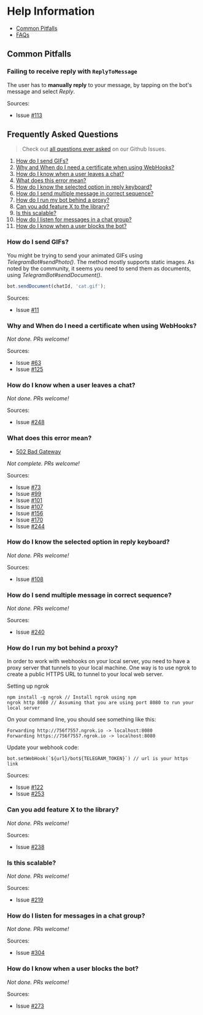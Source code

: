 # Help Information

* [Common Pitfalls](#pitfalls)
* [FAQs](#faqs)

<a name="pitfalls"></a>
## Common Pitfalls

<a name="reply-to-message"></a>
### Failing to receive reply with `ReplyToMessage`

The user has to **manually reply** to your message, by tapping on the bot's message and select *Reply*.

Sources:

* Issue [#113](https://github.com/yagop/node-telegram-bot-api/issues/113)

<a name="faqs"></a>
## Frequently Asked Questions

> Check out [all questions ever asked][questions] on our Github Issues.

1. [How do I send GIFs?](#gifs)
1. [Why and When do I need a certificate when using WebHooks?](#webhook-cert)
1. [How do I know when a user leaves a chat?](#leave-chat)
1. [What does this error mean?](#error-meanings)
1. [How do I know the selected option in reply keyboard?](#reply-keyboard)
1. [How do I send multiple message in correct sequence?](#ordered-sending)
1. [How do I run my bot behind a proxy?](#proxy)
1. [Can you add feature X to the library?](#new-feature)
1. [Is this scalable?](#scalable)
1. [How do I listen for messages in a chat group?](#messages-in-chat)
1. [How do I know when a user blocks the bot?](#blocked-bot)

<a name="gifs"></a>
### How do I send GIFs?

You might be trying to send your animated GIFs using *TelegramBot#sendPhoto()*.
The method mostly supports static images. As noted by the community,
it seems you need to send them as documents, using *TelegramBot#sendDocument()*.

```js
bot.sendDocument(chatId, 'cat.gif');
```

Sources:

* Issue [#11](https://github.com/yagop/node-telegram-bot-api/issues/11)

<a name="webhook-cert"></a>
### Why and When do I need a certificate when using WebHooks?

*Not done. PRs welcome!*

Sources:

* Issue [#63](https://github.com/yagop/node-telegram-bot-api/issues/63)
* Issue [#125](https://github.com/yagop/node-telegram-bot-api/issues/125)

<a name="leave-chat"></a>
### How do I know when a user leaves a chat?

*Not done. PRs welcome!*

Sources:

* Issue [#248](https://github.com/yagop/node-telegram-bot-api/issues/248)

<a name="error-meanings"></a>
### What does this error mean?

* [502 Bad Gateway](https://github.com/yagop/node-telegram-bot-api/issues/377)

*Not complete. PRs welcome!*

Sources:

* Issue [#73](https://github.com/yagop/node-telegram-bot-api/issues/73)
* Issue [#99](https://github.com/yagop/node-telegram-bot-api/issues/99)
* Issue [#101](https://github.com/yagop/node-telegram-bot-api/issues/101)
* Issue [#107](https://github.com/yagop/node-telegram-bot-api/issues/107)
* Issue [#156](https://github.com/yagop/node-telegram-bot-api/issues/156)
* Issue [#170](https://github.com/yagop/node-telegram-bot-api/issues/170)
* Issue [#244](https://github.com/yagop/node-telegram-bot-api/issues/244)

<a name="reply-keyboard"></a>
### How do I know the selected option in reply keyboard?

*Not done. PRs welcome!*

Sources:

* Issue [#108](https://github.com/yagop/node-telegram-bot-api/issues/108)

<a name="ordered-sending"></a>
### How do I send multiple message in correct sequence?

*Not done. PRs welcome!*

Sources:

* Issue [#240](https://github.com/yagop/node-telegram-bot-api/issues/240)

<a name="proxy"></a>
### How do I run my bot behind a proxy?

In order to work with webhooks on your local server, you need to have a proxy server that tunnels to your local machine. One way is to use ngrok to create a public HTTPS URL to tunnel to your local web server.


Setting up ngrok

```
npm install -g ngrok // Install ngrok using npm
ngrok http 8080 // Assuming that you are using port 8080 to run your local server
```

On your command line, you should see something like this:

```
Forwarding http://756f7557.ngrok.io -> localhost:8080      
Forwarding https://756f7557.ngrok.io -> localhost:8080
```

Update your webhook code:

```
bot.setWebHook(`${url}/bot${TELEGRAM_TOKEN}`) // url is your https link
```



Sources:

* Issue [#122](https://github.com/yagop/node-telegram-bot-api/issues/122)
* Issue [#253](https://github.com/yagop/node-telegram-bot-api/issues/253)

<a name="new-feature"></a>
### Can you add feature X to the library?

*Not done. PRs welcome!*

Sources:

* Issue [#238](https://github.com/yagop/node-telegram-bot-api/issues/238)

<a name="scalable"></a>
### Is this scalable?

*Not done. PRs welcome!*

Sources:

* Issue [#219](https://github.com/yagop/node-telegram-bot-api/issues/219)

<a name="messages-in-chat"></a>
### How do I listen for messages in a chat group?

*Not done. PRs welcome!*

Sources:

* Issue [#304](https://github.com/yagop/node-telegram-bot-api/issues/304)

<a name="blocked-bot"></a>
### How do I know when a user blocks the bot?

*Not done. PRs welcome!*

Sources:

* Issue [#273](https://github.com/yagop/node-telegram-bot-api/issues/273)

[questions]:https://github.com/yagop/node-telegram-bot-api/issues?utf8=%E2%9C%93&q=is%3Aissue%20label%3Aquestion%20
